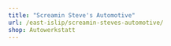 ```yaml
---
title: "Screamin Steve's Automotive"
url: /east-islip/screamin-steves-automotive/
shop: Autowerkstatt
---
```

